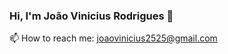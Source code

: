 ### Hi, I'm João Vinicius Rodrigues 👋
📫 How to reach me: joaovinicius2525@gmail.com
<!--
**Joaovsr/Joaovsr** is a ✨ _special_ ✨ repository because its `README.md` (this file) appears on your GitHub profile.

Here are some ideas to get you started:

- 🔭 I’m currently working on ... Nothing
- 🌱 I’m currently learning ... React 
- 👯 I’m looking to collaborate on ... 
- 🤔 I’m looking for help with ... 
- 💬 Ask me about ... 
- 📫 How to reach me: ... joaovinicius2525@gmail.com
- 😄 Pronouns: ... 
- ⚡ Fun fact: ... I hate big techs.
-->
